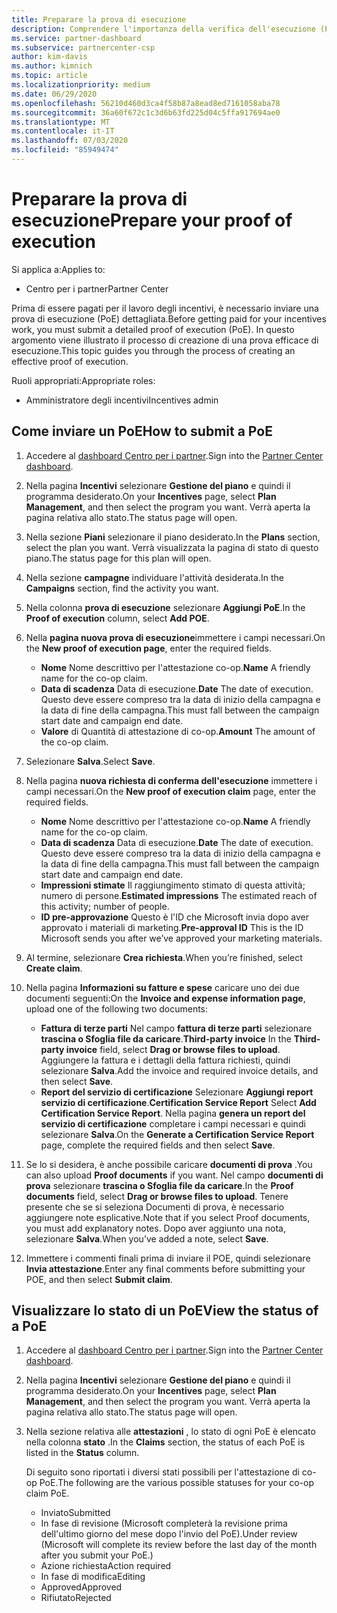 ```yaml
---
title: Preparare la prova di esecuzione
description: Comprendere l'importanza della verifica dell'esecuzione (PoE), nonché le sequenze temporali, lo stato di visualizzazione e le linee guida per l'invio.
ms.service: partner-dashboard
ms.subservice: partnercenter-csp
author: kim-davis
ms.author: kimnich
ms.topic: article
ms.localizationpriority: medium
ms.date: 06/29/2020
ms.openlocfilehash: 56210d460d3ca4f58b87a8ead8ed7161058aba78
ms.sourcegitcommit: 36a60f672c1c3d6b63fd225d04c5ffa917694ae0
ms.translationtype: MT
ms.contentlocale: it-IT
ms.lasthandoff: 07/03/2020
ms.locfileid: "85949474"
---
```

# <a name="prepare-your-proof-of-execution"></a><span data-ttu-id="fc8f0-103">Preparare la prova di esecuzione</span><span class="sxs-lookup"><span data-stu-id="fc8f0-103">Prepare your proof of execution</span></span>

<span data-ttu-id="fc8f0-104">Si applica a:</span><span class="sxs-lookup"><span data-stu-id="fc8f0-104">Applies to:</span></span>

- <span data-ttu-id="fc8f0-105">Centro per i partner</span><span class="sxs-lookup"><span data-stu-id="fc8f0-105">Partner Center</span></span>

<span data-ttu-id="fc8f0-106">Prima di essere pagati per il lavoro degli incentivi, è necessario inviare una prova di esecuzione (PoE) dettagliata.</span><span class="sxs-lookup"><span data-stu-id="fc8f0-106">Before getting paid for your incentives work, you must submit a detailed proof of execution (PoE).</span></span> <span data-ttu-id="fc8f0-107">In questo argomento viene illustrato il processo di creazione di una prova efficace di esecuzione.</span><span class="sxs-lookup"><span data-stu-id="fc8f0-107">This topic guides you through the process of creating an effective proof of execution.</span></span>

<span data-ttu-id="fc8f0-108">Ruoli appropriati:</span><span class="sxs-lookup"><span data-stu-id="fc8f0-108">Appropriate roles:</span></span>

- <span data-ttu-id="fc8f0-109">Amministratore degli incentivi</span><span class="sxs-lookup"><span data-stu-id="fc8f0-109">Incentives admin</span></span>

## <a name="how-to-submit-a-poe"></a><span data-ttu-id="fc8f0-110">Come inviare un PoE</span><span class="sxs-lookup"><span data-stu-id="fc8f0-110">How to submit a PoE</span></span>

1. <span data-ttu-id="fc8f0-111">Accedere al [dashboard Centro per i partner](https://partner.microsoft.com/dashboard/).</span><span class="sxs-lookup"><span data-stu-id="fc8f0-111">Sign into the [Partner Center dashboard](https://partner.microsoft.com/dashboard/).</span></span>

2. <span data-ttu-id="fc8f0-112">Nella pagina **Incentivi** selezionare **Gestione del piano** e quindi il programma desiderato.</span><span class="sxs-lookup"><span data-stu-id="fc8f0-112">On your **Incentives** page, select **Plan Management**, and then select the program you want.</span></span> <span data-ttu-id="fc8f0-113">Verrà aperta la pagina relativa allo stato.</span><span class="sxs-lookup"><span data-stu-id="fc8f0-113">The status page will open.</span></span>

3. <span data-ttu-id="fc8f0-114">Nella sezione **Piani** selezionare il piano desiderato.</span><span class="sxs-lookup"><span data-stu-id="fc8f0-114">In the **Plans** section, select the plan you want.</span></span> <span data-ttu-id="fc8f0-115">Verrà visualizzata la pagina di stato di questo piano.</span><span class="sxs-lookup"><span data-stu-id="fc8f0-115">The status page for this plan will open.</span></span>

4. <span data-ttu-id="fc8f0-116">Nella sezione **campagne** individuare l'attività desiderata.</span><span class="sxs-lookup"><span data-stu-id="fc8f0-116">In the **Campaigns** section, find the activity you want.</span></span>

5. <span data-ttu-id="fc8f0-117">Nella colonna **prova di esecuzione** selezionare **Aggiungi PoE**.</span><span class="sxs-lookup"><span data-stu-id="fc8f0-117">In the **Proof of execution** column, select **Add POE**.</span></span>

6. <span data-ttu-id="fc8f0-118">Nella **pagina nuova prova di esecuzione**immettere i campi necessari.</span><span class="sxs-lookup"><span data-stu-id="fc8f0-118">On the **New proof of execution page**, enter the required fields.</span></span>

   - <span data-ttu-id="fc8f0-119">**Nome**  Nome descrittivo per l'attestazione co-op.</span><span class="sxs-lookup"><span data-stu-id="fc8f0-119">**Name**  A friendly name for the co-op claim.</span></span>
   - <span data-ttu-id="fc8f0-120">**Data di scadenza**  Data di esecuzione.</span><span class="sxs-lookup"><span data-stu-id="fc8f0-120">**Date**  The date of execution.</span></span> <span data-ttu-id="fc8f0-121">Questo deve essere compreso tra la data di inizio della campagna e la data di fine della campagna.</span><span class="sxs-lookup"><span data-stu-id="fc8f0-121">This must fall between the campaign start date and campaign end date.</span></span>
   - <span data-ttu-id="fc8f0-122">**Valore** di  Quantità di attestazione di co-op.</span><span class="sxs-lookup"><span data-stu-id="fc8f0-122">**Amount**  The amount of the co-op claim.</span></span>

7. <span data-ttu-id="fc8f0-123">Selezionare **Salva**.</span><span class="sxs-lookup"><span data-stu-id="fc8f0-123">Select **Save**.</span></span>

8. <span data-ttu-id="fc8f0-124">Nella pagina **nuova richiesta di conferma dell'esecuzione** immettere i campi necessari.</span><span class="sxs-lookup"><span data-stu-id="fc8f0-124">On the **New proof of execution claim** page, enter the required fields.</span></span>

   - <span data-ttu-id="fc8f0-125">**Nome**  Nome descrittivo per l'attestazione co-op.</span><span class="sxs-lookup"><span data-stu-id="fc8f0-125">**Name**  A friendly name for the co-op claim.</span></span>
   - <span data-ttu-id="fc8f0-126">**Data di scadenza**  Data di esecuzione.</span><span class="sxs-lookup"><span data-stu-id="fc8f0-126">**Date**  The date of execution.</span></span> <span data-ttu-id="fc8f0-127">Questo deve essere compreso tra la data di inizio della campagna e la data di fine della campagna.</span><span class="sxs-lookup"><span data-stu-id="fc8f0-127">This must fall between the campaign start date and campaign end date.</span></span>
   - <span data-ttu-id="fc8f0-128">**Impressioni stimate**   Il raggiungimento stimato di questa attività; numero di persone.</span><span class="sxs-lookup"><span data-stu-id="fc8f0-128">**Estimated impressions**   The estimated reach of this activity; number of people.</span></span>
   - <span data-ttu-id="fc8f0-129">**ID pre-approvazione**   Questo è l'ID che Microsoft invia dopo aver approvato i materiali di marketing.</span><span class="sxs-lookup"><span data-stu-id="fc8f0-129">**Pre-approval ID**   This is the ID Microsoft sends you after we’ve approved your marketing materials.</span></span>

9. <span data-ttu-id="fc8f0-130">Al termine, selezionare **Crea richiesta**.</span><span class="sxs-lookup"><span data-stu-id="fc8f0-130">When you’re finished, select **Create claim**.</span></span>

10. <span data-ttu-id="fc8f0-131">Nella pagina **Informazioni su fatture e spese** caricare uno dei due documenti seguenti:</span><span class="sxs-lookup"><span data-stu-id="fc8f0-131">On the **Invoice and expense information page**, upload one of the following two documents:</span></span>
    - <span data-ttu-id="fc8f0-132">**Fattura di terze parti**  Nel campo **fattura di terze parti** selezionare **trascina o Sfoglia file da caricare**.</span><span class="sxs-lookup"><span data-stu-id="fc8f0-132">**Third-party invoice**  In the **Third-party invoice** field, select **Drag or browse files to upload**.</span></span> <span data-ttu-id="fc8f0-133">Aggiungere la fattura e i dettagli della fattura richiesti, quindi selezionare **Salva**.</span><span class="sxs-lookup"><span data-stu-id="fc8f0-133">Add the invoice and required invoice details, and then select **Save**.</span></span>
    - <span data-ttu-id="fc8f0-134">**Report del servizio di certificazione**  Selezionare **Aggiungi report servizio di certificazione**.</span><span class="sxs-lookup"><span data-stu-id="fc8f0-134">**Certification Service Report**  Select **Add Certification Service Report**.</span></span> <span data-ttu-id="fc8f0-135">Nella pagina **genera un report del servizio di certificazione** completare i campi necessari e quindi selezionare **Salva**.</span><span class="sxs-lookup"><span data-stu-id="fc8f0-135">On the **Generate a Certification Service Report** page, complete the required fields and then select **Save**.</span></span>

11. <span data-ttu-id="fc8f0-136">Se lo si desidera, è anche possibile caricare **documenti di prova** .</span><span class="sxs-lookup"><span data-stu-id="fc8f0-136">You can also upload **Proof documents** if you want.</span></span> <span data-ttu-id="fc8f0-137">Nel campo **documenti di prova** selezionare **trascina o Sfoglia file da caricare**.</span><span class="sxs-lookup"><span data-stu-id="fc8f0-137">In the **Proof documents** field, select **Drag or browse files to upload**.</span></span> <span data-ttu-id="fc8f0-138">Tenere presente che se si seleziona Documenti di prova, è necessario aggiungere note esplicative.</span><span class="sxs-lookup"><span data-stu-id="fc8f0-138">Note that if you select Proof documents, you must add explanatory notes.</span></span> <span data-ttu-id="fc8f0-139">Dopo aver aggiunto una nota, selezionare **Salva**.</span><span class="sxs-lookup"><span data-stu-id="fc8f0-139">When you’ve added a note, select **Save**.</span></span>

12. <span data-ttu-id="fc8f0-140">Immettere i commenti finali prima di inviare il POE, quindi selezionare **Invia attestazione**.</span><span class="sxs-lookup"><span data-stu-id="fc8f0-140">Enter any final comments before submitting your POE, and then select **Submit claim**.</span></span>

## <a name="view-the-status-of-a-poe"></a><span data-ttu-id="fc8f0-141">Visualizzare lo stato di un PoE</span><span class="sxs-lookup"><span data-stu-id="fc8f0-141">View the status of a PoE</span></span>

1. <span data-ttu-id="fc8f0-142">Accedere al [dashboard Centro per i partner](https://partner.microsoft.com/dashboard/).</span><span class="sxs-lookup"><span data-stu-id="fc8f0-142">Sign into the [Partner Center dashboard](https://partner.microsoft.com/dashboard/).</span></span>

2. <span data-ttu-id="fc8f0-143">Nella pagina **Incentivi** selezionare **Gestione del piano** e quindi il programma desiderato.</span><span class="sxs-lookup"><span data-stu-id="fc8f0-143">On your **Incentives** page, select **Plan Management**, and then select the program you want.</span></span> <span data-ttu-id="fc8f0-144">Verrà aperta la pagina relativa allo stato.</span><span class="sxs-lookup"><span data-stu-id="fc8f0-144">The status page will open.</span></span>

3. <span data-ttu-id="fc8f0-145">Nella sezione relativa alle **attestazioni** , lo stato di ogni PoE è elencato nella colonna **stato** .</span><span class="sxs-lookup"><span data-stu-id="fc8f0-145">In the **Claims** section, the status of each PoE is listed in the **Status** column.</span></span>

   <span data-ttu-id="fc8f0-146">Di seguito sono riportati i diversi stati possibili per l'attestazione di co-op PoE.</span><span class="sxs-lookup"><span data-stu-id="fc8f0-146">The following are the various possible statuses for your co-op claim PoE.</span></span>

   - <span data-ttu-id="fc8f0-147">Inviato</span><span class="sxs-lookup"><span data-stu-id="fc8f0-147">Submitted</span></span>
   - <span data-ttu-id="fc8f0-148">In fase di revisione (Microsoft completerà la revisione prima dell'ultimo giorno del mese dopo l'invio del PoE).</span><span class="sxs-lookup"><span data-stu-id="fc8f0-148">Under review (Microsoft will complete its review before the last day of the month after you submit your PoE.)</span></span>
   - <span data-ttu-id="fc8f0-149">Azione richiesta</span><span class="sxs-lookup"><span data-stu-id="fc8f0-149">Action required</span></span>
   - <span data-ttu-id="fc8f0-150">In fase di modifica</span><span class="sxs-lookup"><span data-stu-id="fc8f0-150">Editing</span></span>
   - <span data-ttu-id="fc8f0-151">Approved</span><span class="sxs-lookup"><span data-stu-id="fc8f0-151">Approved</span></span>
   - <span data-ttu-id="fc8f0-152">Rifiutato</span><span class="sxs-lookup"><span data-stu-id="fc8f0-152">Rejected</span></span>
